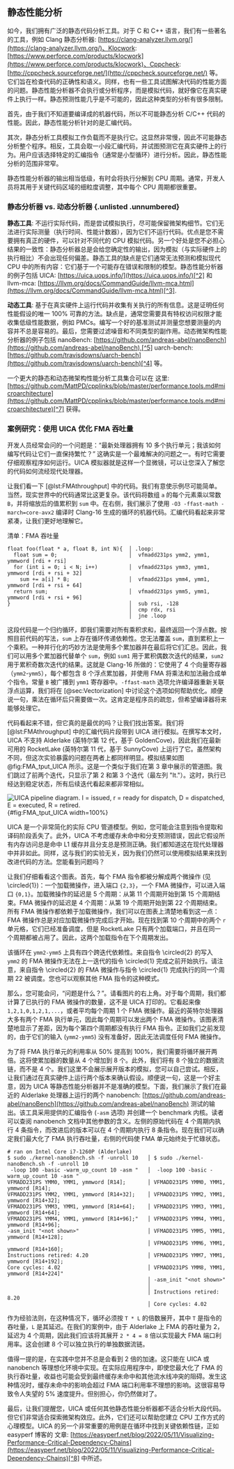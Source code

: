 

## 静态性能分析

如今，我们拥有广泛的静态代码分析工具。对于 C 和 C++ 语言，我们有一些著名的工具，例如 Clang 静态分析器: [https://clang-analyzer.llvm.org/](https://clang-analyzer.llvm.org/)、Klocwork: [https://www.perforce.com/products/klocwork](https://www.perforce.com/products/klocwork)、Cppcheck: [http://cppcheck.sourceforge.net/](http://cppcheck.sourceforge.net/) 等。它们旨在检查代码的正确性和语义。同样，也有一些工具试图解决代码的性能方面的问题。静态性能分析器不会执行或分析程序，而是模拟代码，就好像它在真实硬件上执行一样。静态预测性能几乎是不可能的，因此这种类型的分析有很多限制。

首先，由于我们不知道要编译成的机器代码，所以不可能静态分析 C/C++ 代码的性能。因此，静态性能分析针对的是汇编代码。

其次，静态分析工具模拟工作负载而不是执行它。这显然非常慢，因此不可能静态分析整个程序。相反，工具会取一小段汇编代码，并试图预测它在真实硬件上的行为。用户应该选择特定的汇编指令（通常是小型循环）进行分析。因此，静态性能分析的范围非常窄。

静态性能分析器的输出相当低级，有时会将执行分解到 CPU 周期。通常，开发人员将其用于关键代码区域的细粒度调整，其中每个 CPU 周期都很重要。

### 静态分析器 vs. 动态分析器 {.unlisted .unnumbered}

**静态工具**: 不运行实际代码，而是尝试模拟执行，尽可能保留微架构细节。它们无法进行实际测量（执行时间、性能计数器），因为它们不运行代码。优点是您不需要拥有真正的硬件，可以针对不同代的 CPU 模拟代码。另一个好处是您不必担心结果的一致性：静态分析器总是会给您确定性的输出，因为模拟（与实际硬件上的执行相比）不会出现任何偏差。静态工具的缺点是它们通常无法预测和模拟现代 CPU 中的所有内容：它们基于一个可能存在错误和限制的模型。静态性能分析器的例子包括 UICA: [https://uica.uops.info/](https://uica.uops.info/)[^2] 和 llvm-mca: [https://llvm.org/docs/CommandGuide/llvm-mca.html](https://llvm.org/docs/CommandGuide/llvm-mca.html)[^3].

**动态工具**: 基于在真实硬件上运行代码并收集有关执行的所有信息。这是证明任何性能假设的唯一 100% 可靠的方法。缺点是，通常您需要具有特权访问权限才能收集低级性能数据，例如 PMCs。编写一个好的基准测试并测量您想要测量的内容并不总是容易的。最后，您需要过滤噪音和不同类型的副作用。动态微架构性能分析器的例子包括 nanoBench: [https://github.com/andreas-abel/nanoBench](https://github.com/andreas-abel/nanoBench),[^5] uarch-bench: [https://github.com/travisdowns/uarch-bench](https://github.com/travisdowns/uarch-bench)[^4] 等。

一个更大的静态和动态微架构性能分析工具集合可以在 这里: [https://github.com/MattPD/cpplinks/blob/master/performance.tools.md#microarchitecture](https://github.com/MattPD/cpplinks/blob/master/performance.tools.md#microarchitecture)[^7] 获得。

### 案例研究：使用 UICA 优化 FMA 吞吐量

开发人员经常会问的一个问题是：“最新处理器拥有 10 多个执行单元；我该如何编写代码让它们一直保持繁忙？” 这确实是一个最难解决的问题之一。有时它需要仔细观察程序如何运行。UICA 模拟器就是这样一个显微镜，可以让您深入了解您的代码如何流经现代处理器。

让我们看一下 [@lst:FMAthroughput] 中的代码。我们有意使示例尽可能简单。当然，现实世界中的代码通常比这更复杂。该代码将数组 `a` 的每个元素乘以常数 `B`，并将缩放后的值累积到 `sum` 中。在右侧，我们展示了使用 `-O3 -ffast-math -march=core-avx2` 编译时 Clang-16 生成的循环的机器代码。汇编代码看起来非常紧凑，让我们更好地理解它。

清单：FMA 吞吐量

~~~~ {#lst:FMAthroughput .cpp .numberLines}
float foo(float * a, float B, int N){  │ .loop:
  float sum = 0;                       │  vfmadd231ps ymm2, ymm1, ymmword [rdi + rsi]
  for (int i = 0; i < N; i++)          │  vfmadd231ps ymm3, ymm1, ymmword [rdi + rsi + 32]
    sum += a[i] * B;                   │  vfmadd231ps ymm4, ymm1, ymmword [rdi + rsi + 64]
  return sum;                          │  vfmadd231ps ymm5, ymm1, ymmword [rdi + rsi + 96]
}                                      │  sub rsi, -128
                                       │  cmp rdx, rsi
                                       │  jne .loop
~~~~

这段代码是一个归约循环，即我们需要对所有乘积求和，最终返回一个浮点数。按照目前代码的写法，`sum` 上存在循环传递依赖性。您无法覆盖 `sum`，直到累积上一个乘积。一种并行化的巧妙方法是使用多个累加器并在最后将它们汇总。因此，我们可以用多个累加器代替单个 `sum`，例如 `sum1` 用于累积偶数次迭代的结果，`sum2` 用于累积奇数次迭代的结果。这就是 Clang-16 所做的：它使用了 4 个向量寄存器（`ymm2`-`ymm5`），每个都包含 8 个浮点累加器，并使用 FMA 将乘法和加法融合成单个指令。常量 `B` 被广播到 `ymm1` 寄存器中。`-ffast-math` 选项允许编译器重新关联浮点运算，我们将在 [@sec:Vectorization] 中讨论这个选项如何帮助优化。顺便说一句，乘法在循环后只需要做一次。这肯定是程序员的疏忽，但希望编译器将来能够处理它。

代码看起来不错，但它真的是最优的吗？让我们找出答案。我们将 [@lst:FMAthroughput] 中的汇编代码片段带到 UICA 进行模拟。在撰写本文时，UICA 不支持 Alderlake (英特尔第 12 代，基于 GoldenCove)，因此我们在最新可用的 RocketLake (英特尔第 11 代，基于 SunnyCove) 上运行了它。虽然架构不同，但这次实验暴露的问题在两者上都同样明显。模拟结果如图  @fig:FMA_tput_UICA 所示。这是一个类似于我们在第 3 章中展示的管道图。我们跳过了前两个迭代，只显示了第 2 和第 3 个迭代（最左列 "It."）。这时，执行已经达到稳定状态，所有后续迭代看起来都非常相似。

![UICA pipeline diagram. `I` = issued, `r` = ready for dispatch, `D` = dispatched, `E` = executed, `R` = retired.](../../img/perf-analysis/fma_tput_uica.png){#fig:FMA_tput_UICA width=100%}

UICA 是一个非常简化的实际 CPU 管道模型。例如，您可能会注意到指令提取和译码阶段丢失了。此外，UICA 不考虑缓存未命中和分支预测错误，因此它假设所有内存访问总是命中 L1 缓存并且分支总是预测正确。我们都知道这在现代处理器中并非如此。同样，这与我们的实验无关，因为我们仍然可以使用模拟结果来找到改进代码的方法。您能看到问题吗？

让我们仔细看看这个图表。首先，每个 FMA 指令都被分解成两个微操作 (见 \circled{1})：一个加载微操作，进入端口 `{2,3}`，一个 FMA 微操作，可以进入端口 `{0,1}`。加载微操作的延迟是 5 个周期：从第 11 个周期开始到第 15 个周期结束。FMA 微操作的延迟是 4 个周期：从第 19 个周期开始到第 22 个周期结束。所有 FMA 微操作都依赖于加载微操作，我们可以在图表上清楚地看到这一点：FMA 微操作总是对应加载微操作完成后才开始。现在找到第 10 个周期中的两个 `r` 单元格，它们已经准备调度，但是 RocketLake 只有两个加载端口，并且在同一个周期都被占用了。因此，这两个加载指令在下个周期发出。

该循环在 `ymm2-ymm5` 上具有四个跨迭代依赖性。来自指令 \circled{2} 的写入 `ymm2` 的 FMA 微操作无法在上一迭代的指令 \circled{1} 完成之前开始执行。请注意，来自指令 \circled{2} 的 FMA 微操作与指令 \circled{1} 完成执行的同一个周期 22 被调度。您也可以观察其他 FMA 指令的这种模式。

那么，您可能会问，“问题是什么？”。请看图片的右上角。对于每个周期，我们都计算了已执行的 FMA 微操作的数量，这不是 UICA 打印的。它看起来像 `1,2,1,0,1,2,1,...`，或者平均每个周期 1 个 FMA 微操作。最近的英特尔处理器大多有两个 FMA 执行单元，因此每个周期可以发出两个 FMA 微操作。该图表清楚地显示了差距，因为每个第四个周期都没有执行 FMA 指令。正如我们之前发现的，由于它们的输入 (`ymm2-ymm5`) 没有准备好，因此无法调度任何 FMA 微操作。

为了将 FMA 执行单元的利用率从 50% 提高到 100%，我们需要将循环展开两倍。这将使累加器的数量从 4 个增加到 8 个。此外，我们将有 8 个独立的数据流链，而不是 4 个。我们这里不会展示展开版本的模拟，您可以自己尝试。相反，让我们通过在真实硬件上运行两个版本来确认假设。顺便说一句，这是一个好主意，因为 UICA 等静态性能分析器并不是准确的模型。下面，我们展示了我们在最近的 Alderlake 处理器上运行的两个 nanobench: [https://github.com/andreas-abel/nanoBench](https://github.com/andreas-abel/nanoBench) 测试的输出。该工具采用提供的汇编指令 (`-asm` 选项) 并创建一个 benchmark 内核。读者可以查阅 nanobench 文档中其他参数的含义。左侧的原始代码在 4 个周期内执行 4 条指令，而改进后的版本可以在 4 个周期内执行 8 条指令。现在我们可以确定我们最大化了 FMA 执行吞吐量，右侧的代码使 FMA 单元始终处于忙碌状态。

```
# ran on Intel Core i7-1260P (Alderlake)
$ sudo ./kernel-nanoBench.sh -f -unroll 10   │ $ sudo ./kernel-nanoBench.sh -f -unroll 10 
 -loop 100 -basic -warm_up_count 10 -asm "   │  -loop 100 -basic -warm_up_count 10 -asm "
VFMADD231PS YMM0, YMM1, ymmword [R14];       │ VFMADD231PS YMM0, YMM1, ymmword [R14];
VFMADD231PS YMM2, YMM1, ymmword [R14+32];    │ VFMADD231PS YMM2, YMM1, ymmword [R14+32];
VFMADD231PS YMM3, YMM1, ymmword [R14+64];    │ VFMADD231PS YMM3, YMM1, ymmword [R14+64];
VFMADD231PS YMM4, YMM1, ymmword [R14+96];"   │ VFMADD231PS YMM4, YMM1, ymmword [R14+96];
-asm_init "<not shown>"                      │ VFMADD231PS YMM5, YMM1, ymmword [R14+128];
                                             │ VFMADD231PS YMM6, YMM1, ymmword [R14+160];
Instructions retired: 4.20                   │ VFMADD231PS YMM7, YMM1, ymmword [R14+192];
Core cycles: 4.02                            │ VFMADD231PS YMM8, YMM1, ymmword [R14+224]"
                                             │ -asm_init "<not shown>"
                                             │
                                             │ Instructions retired: 8.20
                                             │ Core cycles: 4.02
```

作为经验法则，在这种情况下，循环必须按 `T * L` 的倍数展开，其中 `T` 是指令的吞吐量，`L` 是其延迟。在我们的案例中，由于 Alderlake 上 FMA 的吞吐量为 2，延迟为 4 个周期，因此我们应该将其展开 `2 * 4 = 8` 倍以实现最大 FMA 端口利用率。这会创建 8 个可以独立执行的单独数据流链。

值得一提的是，在实践中您并不总是会看到 2 倍的加速。这只能在 UICA 或 nanobench 等理想化环境中实现。在实际应用程序中，即使您最大化了 FMA 的执行吞吐量，收益也可能会受到最终缓存未命中和其他流水线冲突的阻碍。发生这种情况时，缓存未命中的影响会超过 FMA 端口利用率不理想的影响。这很容易导致令人失望的 5% 速度提升。但别担心，你仍然做对了。

最后，让我们提醒您，UICA 或任何其他静态性能分析器都不适合分析大段代码。但它们非常适合探索微架构效应。此外，它们还可以帮助您建立 CPU 工作方式的心理模型。UICA 的另一个非常重要的用例是在循环中找到关键依赖性链，正如 easyperf 博客的 文章: [https://easyperf.net/blog/2022/05/11/Visualizing-Performance-Critical-Dependency-Chains](https://easyperf.net/blog/2022/05/11/Visualizing-Performance-Critical-Dependency-Chains)[^8] 中所述。

[^2]: UICA - [https://uica.uops.info/](https://uica.uops.info/)
[^3]: LLVM MCA - [https://llvm.org/docs/CommandGuide/llvm-mca.html](https://llvm.org/docs/CommandGuide/llvm-mca.html)
[^4]: uarch-bench - [https://github.com/travisdowns/uarch-bench](https://github.com/travisdowns/uarch-bench)
[^5]: nanoBench - [https://github.com/andreas-abel/nanoBench](https://github.com/andreas-abel/nanoBench)
[^7]: C++ 性能工具链接集合 - [https://github.com/MattPD/cpplinks/blob/master/performance.tools.md#microarchitecture](https://github.com/MattPD/cpplinks/blob/master/performance.tools.md#microarchitecture).
[^8]: Easyperf 博客 - [https://easyperf.net/blog/2022/05/11/Visualizing-Performance-Critical-Dependency-Chains](https://easyperf.net/blog/2022/05/11/Visualizing-Performance-Critical-Dependency-Chains)

